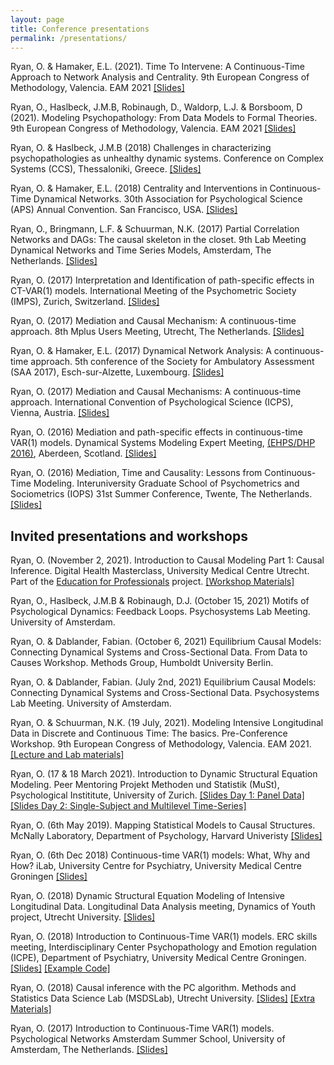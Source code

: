 ```yaml
---
layout: page
title: Conference presentations
permalink: /presentations/
---
```


Ryan, O. & Hamaker, E.L. (2021). Time To Intervene: A Continuous-Time Approach to Network Analysis and Centrality. 9th European Congress of Methodology, Valencia. EAM 2021 [[Slides]](https://github.com/ryanoisin/ryanoisin.github.io/blob/master/files/presentations/ctnetworks_oisinryan_EAM21.pdf)

Ryan, O., Haslbeck, J.M.B, Robinaugh, D., Waldorp, L.J. & Borsboom, D (2021). Modeling Psychopathology: From Data Models to Formal Theories. 9th European Congress of Methodology, Valencia. EAM 2021 [[Slides]](https://github.com/ryanoisin/ryanoisin.github.io/blob/master/files/presentations/DM2FT_Talks_EAM2021_OR.pdf)

Ryan, O. & Haslbeck, J.M.B (2018) Challenges in characterizing psychopathologies as unhealthy
dynamic systems. Conference on Complex Systems (CCS), Thessaloniki, Greece. [[Slides]](https://github.com/ryanoisin/ryanoisin.github.io/blob/master/files/presentations/CCS_OR_web.pdf)

Ryan, O. & Hamaker, E.L. (2018) Centrality and Interventions in Continuous-Time Dynamical Networks. 30th Association for Psychological Science (APS) Annual Convention. San Francisco, USA. [[Slides]](https://github.com/ryanoisin/ryanoisin.github.io/blob/master/files/presentations/APS18_OR.pdf)

Ryan, O., Bringmann, L.F. & Schuurman, N.K. (2017) Partial Correlation Networks and DAGs: The causal skeleton in the closet. 9th Lab Meeting Dynamical Networks and Time Series Models, Amsterdam, The Netherlands. [[Slides]](https://github.com/ryanoisin/ryanoisin.github.io/blob/master/files/presentations/dysyslab_2.pdf)

Ryan, O. (2017) Interpretation and Identification of path-specific effects in CT-VAR(1) models. International Meeting of the Psychometric Society (IMPS), Zurich, Switzerland. [[Slides]](https://github.com/ryanoisin/ryanoisin.github.io/blob/master/files/presentations/IMPS_3.pdf)

Ryan, O. (2017) Mediation and Causal Mechanism: A continuous-time approach. 8th Mplus Users Meeting, Utrecht, The Netherlands. [[Slides]](https://mplus.sites.uu.nl/wp-content/uploads/sites/24/2017/09/Ryan_Oisin_mplus_2.pdf)

Ryan, O. & Hamaker, E.L. (2017) Dynamical Network Analysis: A continuous-time approach. 5th conference of the Society for Ambulatory Assessment (SAA 2017), Esch-sur-Alzette, Luxembourg.
[[Slides]](https://github.com/ryanoisin/ryanoisin.github.io/blob/master/files/presentations/SAA_5_169.pdf)

Ryan, O. (2017) Mediation and Causal Mechanisms: A continuous-time approach. International Convention of Psychological Science (ICPS), Vienna, Austria. [[Slides]](https://github.com/ryanoisin/ryanoisin.github.io/blob/master/files/presentations/ICPS_1_6.pdf)

Ryan, O. (2016) Mediation and path-specific effects in continuous-time VAR(1) models. Dynamical Systems Modeling Expert Meeting, [(EHPS/DHP 2016)](http://ehps2016.org/dsm.html), Aberdeen, Scotland. [[Slides]](https://github.com/ryanoisin/ryanoisin.github.io/blob/master/files/presentations/Aberdeen16_4.pdf)

Ryan, O. (2016) Mediation, Time and Causality: Lessons from Continuous-Time Modeling. Interuniversity Graduate School of Psychometrics and Sociometrics (IOPS) 31st Summer Conference, Twente, The Netherlands. [[Slides]](https://github.com/ryanoisin/ryanoisin.github.io/blob/master/files/presentations/iops16_6.pdf)

## Invited presentations and workshops

Ryan, O. (November 2, 2021). Introduction to Causal Modeling Part 1: Causal Inference. Digital Health Masterclass, University Medical Centre Utrecht. Part of the [Education for Professionals](https://www.uu.nl/en/news/utrecht-education-incentive-fund-uso-has-selected-six-teacher-driven-innovation-projects) project. [[Workshop Materials]](https://github.com/ryanoisin/IntroCausalModeling2021)

Ryan, O., Haslbeck, J.M.B & Robinaugh, D.J. (October 15, 2021) Motifs of Psychological Dynamics: Feedback Loops. Psychosystems Lab Meeting. University of Amsterdam.

Ryan, O. & Dablander, Fabian. (October 6, 2021) Equilibrium Causal Models: Connecting Dynamical Systems and Cross-Sectional Data. From Data to Causes Workshop. Methods Group, Humboldt University Berlin.

Ryan, O. & Dablander, Fabian. (July 2nd, 2021) Equilibrium Causal Models: Connecting Dynamical Systems and Cross-Sectional Data. Psychosystems Lab Meeting. University of Amsterdam.

Ryan, O. \& Schuurman, N.K. (19 July, 2021). Modeling Intensive Longitudinal Data in Discrete and Continuous Time: The basics. Pre-Conference Workshop. 9th European Congress of Methodology, Valencia. EAM 2021. [[Lecture and Lab materials]](https://github.com/ryanoisin/ModelingILD_EAM21)

Ryan, O. (17 & 18 March 2021). Introduction to Dynamic Structural Equation Modeling. Peer Mentoring Projekt Methoden und Statistik (MuSt), Psychological Instititute, University of Zurich. [[Slides Day 1: Panel Data]](https://github.com/ryanoisin/ryanoisin.github.io/blob/master/files/presentations/Day1_Lecture.pdf)[[Slides Day 2: Single-Subject and Multilevel Time-Series]](https://github.com/ryanoisin/ryanoisin.github.io/blob/master/files/presentations/Day1_Lecture.pdf)

Ryan, O. (6th May 2019). Mapping Statistical Models to Causal Structures. McNally Laboratory, Department of Psychology, Harvard Univeristy [[Slides]](https://github.com/ryanoisin/ryanoisin.github.io/blob/master/files/presentations/harvardpsych_May19_OR.pdf)

Ryan, O. (6th Dec 2018) Continuous-time VAR(1) models: What, Why and How? iLab, University Centre for Psychiatry, University Medical Centre Groningen [[Slides]](https://github.com/ryanoisin/ryanoisin.github.io/blob/master/files/presentations/Groningen_ilab_18_OR.pdf)

Ryan, O. (2018) Dynamic Structural Equation Modeling of Intensive Longitudinal Data. Longitudinal Data Analysis meeting, Dynamics of Youth project, Utrecht University. [[Slides]](https://github.com/ryanoisin/ryanoisin.github.io/blob/master/files/presentations/RyanTrimbosDSEM.pdf)

Ryan, O. (2018) Introduction to Continuous-Time VAR(1) models. ERC skills meeting, Interdisciplinary Center Psychopathology and Emotion regulation (ICPE), Department of Psychiatry, University Medical Centre Groningen. [[Slides]](https://github.com/ryanoisin/ryanoisin.github.io/blob/master/files/presentations/GroningenSkills18_1.pdf) [[Example Code]](https://github.com/ryanoisin/ryanoisin.github.io/blob/master/files/presentations/groningen_analysis_annotated.R)

Ryan, O. (2018) Causal inference with the PC algorithm. Methods and Statistics Data Science Lab (MSDSLab), Utrecht University. [[Slides]](/files/crgpres/CRG7MSDS.pdf) [[Extra Materials]](https://github.com/msdslab/pcalg)

Ryan, O. (2017) Introduction to Continuous-Time VAR(1) models. Psychological Networks Amsterdam Summer School, University of Amsterdam, The Netherlands. [[Slides]](https://github.com/ryanoisin/ryanoisin.github.io/blob/master/files/presentations/PNASS_1.pdf)
